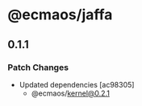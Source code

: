 # @ecmaos/jaffa

## 0.1.1

### Patch Changes

- Updated dependencies [ac98305]
  - @ecmaos/kernel@0.2.1
